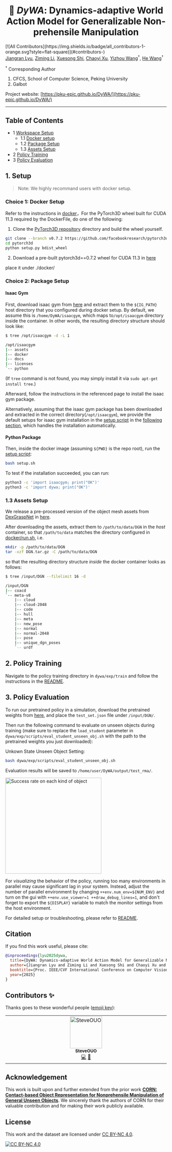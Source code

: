 <h1 align="center">🤖 <em>DyWA</em>: Dynamics-adaptive World Action Model for Generalizable Non-prehensile Manipulation</h1>
<!-- ALL-CONTRIBUTORS-BADGE:START - Do not remove or modify this section -->
[![All Contributors](https://img.shields.io/badge/all_contributors-1-orange.svg?style=flat-square)](#contributors-)
<!-- ALL-CONTRIBUTORS-BADGE:END -->



<br>
  <a href="https://jiangranlv.github.io/">Jiangran Lyu</a>,
  <a href="https://openreview.net/profile?id=~Ziming_Li2">Ziming Li</a>,
  <a href="https://scholar.google.com/citations?user=wRBbtl8AAAAJ&hl=en">Xuesong Shi</a>,
  <a href="https://co1one.github.io/">Chaoyi Xu</a>,
  <a href="https://cfcs.pku.edu.cn/people/faculty/yizhouwang/index.htm">Yizhou Wang</a><sup>&dagger;</sup>,
  <a href="https://hughw19.github.io/">He Wang</a><sup>&dagger;</sup>
<br>
<p>
  <sup>†</sup> Corresponding Author
</p>


1. CFCS, School of Computer Science, Peking University  
2. Galbot

Project website: [https://pku-epic.github.io/DyWA/](https://pku-epic.github.io/DyWA/)

---

## Table of Contents



- 1 [Workspace Setup](#1-setup)
  - 1.1 [Docker setup](#choice-1-docker-setup)
  - 1.2 [Package Setup](#choice-2-package-setup)
  - 1.3 [Assets Setup](#13-assets-setup)
- 2 [Policy Training](#2-policy-training)
- 3 [Policy Evaluation](#3-policy-evaluation)

## 1. Setup
> Note: We highly recommand users with docker setup.

### Choice 1: Docker Setup

Refer to the instructions in [docker](./docker)，For the PyTorch3D wheel built for CUDA 11.3 required by the DockerFile, do one of the following:
  1. Clone the [PyTorch3D repository](https://github.com/facebookresearch/pytorch3d) directory and build the wheel yourself.
  ```bash
  git clone --branch v0.7.2 https://github.com/facebookresearch/pytorch3d.git
  cd pytorch3d
  python setup.py bdist_wheel
  ```

  2. Download a pre-built pytorch3d==0.7.2 wheel for CUDA 11.3 in [here](https://huggingface.co/datasets/Steve3zz/pytorch3d_0.7.2_wheel_for_cuda_11.3/tree/main)
  
  place it under ./docker/

### Choice 2: Package Setup

#### Isaac Gym

First, download isaac gym from [here](https://developer.nvidia.com/isaac-gym) and extract them to the `${IG_PATH}` host directory
that you configured during docker setup. By default, we assume this is `/home/DyWA/isaacgym`, which maps to`/opt/isaacgym` directory inside the container.
In other words, the resulting directory structure should look like:

```bash
$ tree /opt/isaacgym -d -L 1

/opt/isaacgym
|-- assets
|-- docker
|-- docs
|-- licenses
`-- python
```

(If `tree` command is not found, you may simply install it via `sudo apt-get install tree`.)

Afterward, follow the instructions in the referenced page to install the isaac gym package.

Alternatively, assuming that the isaac gym package has been downloaded and extracted in the correct directory(`/opt/isaacgym`),
we provide the default setups for isaac gym installation in the [setup script](./setup.sh)
in the [following section](#python-package), which handles the installation automatically.

#### Python Package

Then, inside the docker image (assuming `${PWD}` is the repo root), run the [setup script](./setup.sh):

```bash
bash setup.sh
```


To test if the installation succeeded, you can run:
```bash
python3 -c 'import isaacgym; print("OK")'
python3 -c 'import dywa; print("OK")'
```

### 1.3 Assets Setup

We release a pre-processed version of the object mesh assets from [DexGraspNet](https://github.com/PKU-EPIC/DexGraspNet) in [here](https://huggingface.co/imm-unicorn/corn-public/resolve/main/DGN.tar.gz).

After downloading the assets, extract them to `/path/to/data/DGN` in the _host_ container, so that `/path/to/data` matches the directory
configured in [docker/run.sh](docker/run.sh), i.e.

```bash
mkdir -p /path/to/data/DGN
tar -xzf DGN.tar.gz -C /path/to/data/DGN
```

so that the resulting directory structure _inside_ the docker container looks as follows:

```bash
$ tree /input/DGN --filelimit 16 -d     

/input/DGN
|-- coacd
`-- meta-v8
    |-- cloud
    |-- cloud-2048
    |-- code
    |-- hull
    |-- meta
    |-- new_pose
    |-- normal
    |-- normal-2048
    |-- pose
    |-- unique_dgn_poses
    `-- urdf
```

## 2. Policy Training

Navigate to the policy training directory in `dywa/exp/train` and follow the instructions in the [README](./dywa/exp/train/README.md).

## 3. Policy Evaluation

To run our pretrained policy in a simulation, download the pretrained weights from [here](https://huggingface.co/Steve3zz/Dywa_abs_1view/tree/main), and place the `test_set.json` file under `/input/DGN/`.

Then run the following command to evaluate on unseen objects during training (make sure to replace the `load_student` parameter in `dywa/exp/scripts/eval_student_unseen_obj.sh` with the path to the pretrained weights you just downloaded):

Unkown State Unseen Object Setting:
```bash
bash dywa/exp/scripts/eval_student_unseen_obj.sh
```

Evaluation results will be saved to `/home/user/DyWA/output/test_rma/`.

<img src="./fig/categorical_result.png" alt="Success rate on each kind of object" width="300"/>

For _visualizing_ the behavior of the policy, running too many environments in parallel may cause significant lag in your system.
Instead, adjust the number of parallel environment by changing `++env.num_env=${NUM_ENV}` and turn on the gui with `++env.use_viewer=1 ++draw_debug_lines=1`, and don't forget to export the `${DISPLAY}` variable to match the monitor settings from the host environment.

For detailed setup or troubleshooting, please refer to [README](./dywa/exp/train/README.md).


## Citation

If you find this work useful, please cite:

```bibtex
@inproceedings{lyu2025dywa,
  title={DyWA: Dynamics-adaptive World Action Model for Generalizable Non-prehensile Manipulation},
  author={Jiangran Lyu and Ziming Li and Xuesong Shi and Chaoyi Xu and Yizhou Wang and He Wang},
  booktitle={Proc. IEEE/CVF International Conference on Computer Vision (ICCV)},
  year={2025}
}
```

## Contributors ✨

Thanks goes to these wonderful people ([emoji key](https://allcontributors.org/docs/en/emoji-key)):
<!-- ALL-CONTRIBUTORS-LIST:START - Do not remove or modify this section -->
<!-- prettier-ignore-start -->
<!-- markdownlint-disable -->
<table>
  <tbody>
    <tr>
      <td align="center" valign="top" width="14.28%"><a href="https://github.com/SteveOUO"><img src="https://avatars.githubusercontent.com/u/112961458?v=4?s=100" width="100px;" alt="SteveOUO"/><br /><sub><b>SteveOUO</b></sub></a><br /><a href="https://github.com/jiangranlv/DyWA/commits?author=SteveOUO" title="Code">💻</a> <a href="https://github.com/jiangranlv/DyWA/commits?author=SteveOUO" title="Documentation">📖</a></td>
    </tr>
  </tbody>
</table>

<!-- markdownlint-restore -->
<!-- prettier-ignore-end -->

<!-- ALL-CONTRIBUTORS-LIST:END -->

<!-- ALL-CONTRIBUTORS-LIST:START - Do not remove or modify this section -->
<!-- ALL-CONTRIBUTORS-LIST:END -->

## Acknowledgement
This work is built upon and further extended from the prior work [**CORN: Contact-based Object Representation for Nonprehensile Manipulation of General Unseen Objects**](https://sites.google.com/view/contact-non-prehensile). We sincerely thank the authors of CORN for their valuable contribution and for making their work publicly available.

## License

 This work and the dataset are licensed under [CC BY-NC 4.0][cc-by-nc].

 [![CC BY-NC 4.0][cc-by-nc-image]][cc-by-nc]

 [cc-by-nc]: https://creativecommons.org/licenses/by-nc/4.0/
 [cc-by-nc-image]: https://licensebuttons.net/l/by-nc/4.0/88x31.png
